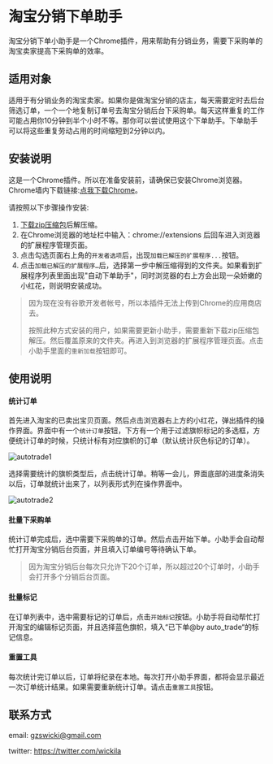 # 淘宝分销下单助手

淘宝分销下单小助手是一个Chrome插件，用来帮助有分销业务，需要下采购单的淘宝卖家提高下采购单的效率。

## 适用对象

适用于有分销业务的淘宝卖家。如果你是做淘宝分销的店主，每天需要定时去后台筛选订单，一个一个地复制订单号去淘宝分销后台下采购单。每天这样重复的工作可能占用你10分钟到半个小时不等。那你可以尝试使用这个下单助手。下单助手可以将这些重复劳动占用的时间缩短到2分钟以内。

## 安装说明

这是一个Chrome插件。所以在准备安装前，请确保已安装Chrome浏览器。Chrome墙内下载链接:[点我下载Chrome](https://pan.baidu.com/s/1hsO8INy)。

请按照以下步骤操作安装:

1. [下载zip压缩包](https://codeload.github.com/wickila/autotrade/zip/master)后解压缩。
2. 在Chrome浏览器的地址栏中输入：chrome://extensions 后回车进入浏览器的扩展程序管理页面。
3. 点击勾选页面右上角的`开发者选项`后，出现`加载已解压的扩展程序...`按钮。
4. 点击`加载已解压的扩展程序…`后，选择第一步中解压缩得到的文件夹。如果看到扩展程序列表里面出现"自动下单助手"，同时浏览器的右上方会出现一朵娇嫩的小红花，则说明安装成功。

> 因为现在没有谷歌开发者帐号，所以本插件无法上传到Chrome的应用商店去。
>
> 按照此种方式安装的用户，如果需要更新小助手，需要重新下载zip压缩包解压。然后覆盖原来的文件夹。再进入到浏览器的扩展程序管理页面。点击小助手里面的`重新加载`按钮即可。

## 使用说明

#### 统计订单

首先进入淘宝的已卖出宝贝页面。然后点击浏览器右上方的小红花，弹出插件的操作界面。界面中有一个`统计订单`按钮，下方有一个用于过滤旗帜标记的多选框，方便统计订单的时候，只统计标有对应旗帜的订单（默认统计灰色标记的订单）。

 ![autotrade1](http://odbyj3s2r.bkt.clouddn.com/autotrade1.png)

选择需要统计的旗帜类型后，点击统计订单。稍等一会儿，界面底部的进度条消失以后，订单就统计出来了，以列表形式列在操作界面中。

 ![autotrade2](http://odbyj3s2r.bkt.clouddn.com/autotrade2.png)

#### 批量下采购单

统计订单完成后，选中需要下采购单的订单。然后点击开始下单。小助手会自动帮忙打开淘宝分销后台页面，并且填入订单编号等待确认下单。

> 因为淘宝分销后台每次只允许下20个订单，所以超过20个订单时，小助手会打开多个分销后台页面。

####  批量标记

在订单列表中，选中需要标记的订单后，点击`开始标记`按钮。小助手将自动帮忙打开淘宝的编辑标记页面，并且选择蓝色旗帜，填入“已下单@by auto_trade“的标记信息。 

#### 重置工具

每次统计完订单以后，订单将纪录在本地。每次打开小助手界面，都将会显示最近一次订单统计结果。如果需要重新统计订单。请点击`重置工具`按钮。



## 联系方式

email: gzswicki@gmail.com

twitter: https://twitter.com/wickila